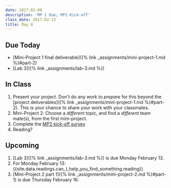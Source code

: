 ```yaml
---
date: 2017-02-08
description: 'MP 1 Due; MP2 Kick-off'
class_date: 2017-02-13
title: Day 8
---
```


## Due Today

* [Mini-Project 1 final deliverable]({% link _assignments/mini-project-1.md %}#part-2)
* [Lab 3]({% link _assignments/lab-3.md %})


## In Class

1. Present your project. Don't do any work to *prepare* for this beyond the [project deliverables]({% link _assignments/mini-project-1.md %}#part-2). This is your chance to share your work with your classmates.
2. Mini-Project 2: Choose a *different* topic, and find a *different* team mate(s), from the first mini-project.
3. Complete the [MP2 kick-off survey](https://goo.gl/forms/IVuPuA5de7OflI6m2)
4. Reading?


## Upcoming

1. [Lab 3]({% link _assignments/lab-3.md %}) is due Monday February 13.
1. For Monday February 13: {{site.data.readings.can_I_help_you_find_something.reading}}
2. [Mini-Project 2 part 1]({% link _assignments/mini-project-2.md %}#part-1) is due Thursday February 16.
